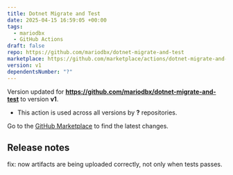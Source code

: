 ```yaml
---
title: Dotnet Migrate and Test
date: 2025-04-15 16:59:05 +00:00
tags:
  - mariodbx
  - GitHub Actions
draft: false
repo: https://github.com/mariodbx/dotnet-migrate-and-test
marketplace: https://github.com/marketplace/actions/dotnet-migrate-and-test
version: v1
dependentsNumber: "?"
---
```



Version updated for **https://github.com/mariodbx/dotnet-migrate-and-test** to version **v1**.
- This action is used across all versions by **?** repositories.

Go to the [GitHub Marketplace](https://github.com/marketplace/actions/dotnet-migrate-and-test) to find the latest changes.

## Release notes

fix: now artifacts are being uploaded correctly, not only when tests passes.

